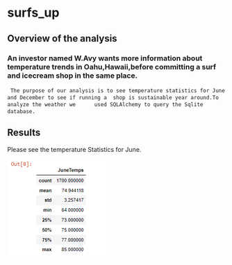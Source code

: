 # surfs_up
## Overview of the analysis

  ### An investor named W.Avy wants more information about temperature trends in Oahu,Hawaii,before committing a surf and icecream shop in the same place.
     The purpose of our analysis is to see temperature statistics for June and December to see if running a  shop is sustainable year around.To analyze the weather we      used SQLAlchemy to query the Sqlite database.
     
     
   ## Results
   Please see the  temperature Statistics  for June.
   
   ![june_temp.png](Resources/june_temp.png)
   
